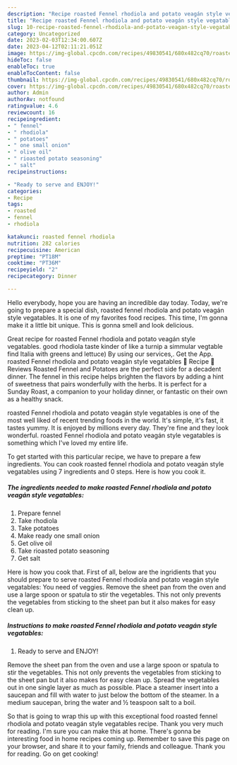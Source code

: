 ```yaml
---
description: "Recipe roasted Fennel rhodiola and potato veagán style vegatables the Delicious}"
title: "Recipe roasted Fennel rhodiola and potato veagán style vegatables the Delicious}"
slug: 10-recipe-roasted-fennel-rhodiola-and-potato-veagan-style-vegatables-the-delicious
category: Uncategorized
date: 2023-02-03T12:34:00.607Z
date: 2023-04-12T02:11:21.051Z
image: https://img-global.cpcdn.com/recipes/49830541/680x482cq70/roasted-fennel-rhodiola-and-potato-veagan-style-vegatables-recipe-main-photo.jpg
hideToc: false
enableToc: true
enableTocContent: false
thumbnail: https://img-global.cpcdn.com/recipes/49830541/680x482cq70/roasted-fennel-rhodiola-and-potato-veagan-style-vegatables-recipe-main-photo.jpg
cover: https://img-global.cpcdn.com/recipes/49830541/680x482cq70/roasted-fennel-rhodiola-and-potato-veagan-style-vegatables-recipe-main-photo.jpg
author: Admin
authorAv: notfound
ratingvalue: 4.6
reviewcount: 16
recipeingredient:
- " fennel"
- " rhodiola"
- " potatoes"
- " one small onion"
- " olive oil"
- " rioasted potato seasoning"
- " salt"
recipeinstructions:

- "Ready to serve and ENJOY!"
categories:
- Recipe
tags:
- roasted
- fennel
- rhodiola

katakunci: roasted fennel rhodiola 
nutrition: 282 calories
recipecuisine: American
preptime: "PT18M"
cooktime: "PT36M"
recipeyield: "2"
recipecategory: Dinner

---
```



Hello everybody, hope you are having an incredible day today. Today, we're going to prepare a special dish, roasted fennel rhodiola and potato veagán style vegatables. It is one of my favorites food recipes. This time, I'm gonna make it a little bit unique. This is gonna smell and look delicious.

Great recipe for roasted Fennel rhodiola and potato veagán style vegatables. good rhodiola taste kinder of like a turnip a simmular vegtable find Italia with greens and lettuce) By using our services,. Get the App. roasted Fennel rhodiola and potato veagán style vegatables 📖 Recipe 💬 Reviews Roasted Fennel and Potatoes are the perfect side for a decadent dinner. The fennel in this recipe helps brighten the flavors by adding a hint of sweetness that pairs wonderfully with the herbs. It is perfect for a Sunday Roast, a companion to your holiday dinner, or fantastic on their own as a healthy snack.

roasted Fennel rhodiola and potato veagán style vegatables is one of the most well liked of recent trending foods in the world. It's simple, it's fast, it tastes yummy. It is enjoyed by millions every day. They're fine and they look wonderful. roasted Fennel rhodiola and potato veagán style vegatables is something which I've loved my entire life.


To get started with this particular recipe, we have to prepare a few ingredients. You can cook roasted fennel rhodiola and potato veagán style vegatables using 7 ingredients and 0 steps. Here is how you cook it.

<!--inarticleads1-->

##### The ingredients needed to make roasted Fennel rhodiola and potato veagán style vegatables:

1. Prepare  fennel
1. Take  rhodiola
1. Take  potatoes
1. Make ready  one small onion
1. Get  olive oil
1. Take  rioasted potato seasoning
1. Get  salt


Here is how you cook that. First of all, below are the ingridients that you should prepare to serve roasted Fennel rhodiola and potato veagán style vegatables: You need of veggies. Remove the sheet pan from the oven and use a large spoon or spatula to stir the vegetables. This not only prevents the vegetables from sticking to the sheet pan but it also makes for easy clean up. 

<!--inarticleads2-->

##### Instructions to make roasted Fennel rhodiola and potato veagán style vegatables:


1. Ready to serve and ENJOY!

Remove the sheet pan from the oven and use a large spoon or spatula to stir the vegetables. This not only prevents the vegetables from sticking to the sheet pan but it also makes for easy clean up. Spread the vegetables out in one single layer as much as possible. Place a steamer insert into a saucepan and fill with water to just below the bottom of the steamer. In a medium saucepan, bring the water and ½ teaspoon salt to a boil. 

So that is going to wrap this up with this exceptional food roasted fennel rhodiola and potato veagán style vegatables recipe. Thank you very much for reading. I'm sure you can make this at home. There's gonna be interesting food in home recipes coming up. Remember to save this page on your browser, and share it to your family, friends and colleague. Thank you for reading. Go on get cooking!
